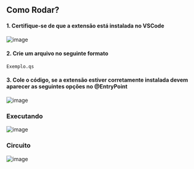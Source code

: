 ## Como Rodar?
#### 1. Certifique-se de que a extensão está instalada no VSCode
![image](https://github.com/user-attachments/assets/e5cfef0f-5c9f-4f63-9f1a-df0e2ecfa8b8)


#### 2. Crie um arquivo no seguinte formato
```
Exemplo.qs 
```

#### 3. Cole o código, se a extensão estiver corretamente instalada devem aparecer as seguintes opções no @EntryPoint
![image](https://github.com/user-attachments/assets/3505a984-b091-4cab-b8ff-75be2540fc88)

### Executando

![image](https://github.com/user-attachments/assets/0d499787-c261-487f-bea0-a4b0478b0f10)

### Circuito
![image](https://github.com/user-attachments/assets/f3630b64-844c-43f1-a164-9163870db29e)
